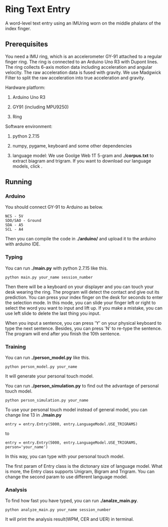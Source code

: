 # Ring Text Entry

A word-level text entry using an IMUring worn on the middle phalanx of the index finger.

## Prerequisites

You need a IMU ring, which is an accelerometer GY-91 attached to a regular finger ring. The ring is connected to an Arduino Uno R3 with Dupont lines. The ring collects 6-axis motion data including acceleration and angular velocity. The raw acceleration data is fused with gravity. We use Madgwick Filter to split the raw acceleration into true acceleration and gravity.

Hardware platform:

1. Arduino Uno R3

2. GY91 (including MPU9250)

3. Ring

Software environment:

1. python 2.7.15

2. numpy, pygame, keyboard and some other dependencies

3. language model: We use Goolge Web 1T 5-gram and **./corpus.txt** to extract biagram and trigram. If you want to download our language models, click .

## Running

### Arduino

You should connect GY-91 to Arduino as below.

```
NCS - 5V
SDO/SAO - Ground
SDA - A5
SCL - A4
```

Then you can compile the code in **./arduino/** and upload it to the arduino with arduino IDE.

### Typing

You can run **./main.py** with python 2.7.15 like this.

```
python main.py your_name session_number
```

Then there will be a keyboard on your displayer and you can touch your desk wearing the ring. The program will detect the contact and give out its prediction. You can press your index finger on the desk for seconds to enter the selection mode. In this mode, you can slide your finger left or right to select the word you want to input and lift up. If you make a mistake, you can use left slide to delete the last thing you input.

When you input a sentence, you can press 'Y' on your physical keyboard to type the next sentence. Besides, you can press 'N' to re-type the sentence. The program will end after you finish the 10th sentence.

### Training

You can run **./person_model.py** like this.

```
python person_model.py your_name
```

It will generate your personal touch model.

You can run **./person_simulation.py** to find out the advantage of personal touch model.

```
python person_simulation.py your_name
```

To use your personal touch model instead of general model, you can change line 13 in **./main.py**

```
entry = entry.Entry(5000, entry.LanguageModel.USE_TRIGRAMS)
```

to

```
entry = entry.Entry(5000, entry.LanguageModel.USE_TRIGRAMS, person='your_name')
```

In this way, you can type with your personal touch model.

The first param of Entry class is the dictonary size of language model. What is more, the Entry class supports Unigram, Bigram and Trigram. You can change the second param to use different language model.

### Analysis

To find how fast you have typed, you can run **./analze_main.py**.

```
python analyze_main.py your_name session_number
```

It will print the analysis result(WPM, CER and UER) in terminal.
